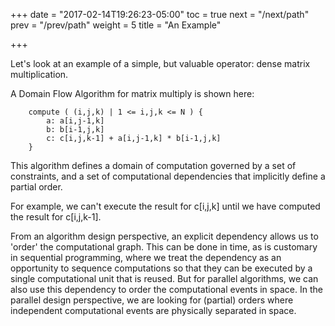 +++
date = "2017-02-14T19:26:23-05:00"
toc = true
next = "/next/path"
prev = "/prev/path"
weight = 5
title = "An Example"

+++

Let's look at an example of a simple, but valuable operator: dense matrix multiplication.

A Domain Flow Algorithm for matrix multiply is shown here:

```$xslt
    compute ( (i,j,k) | 1 <= i,j,k <= N ) {
        a: a[i,j-1,k]
        b: b[i-1,j,k]
        c: c[i,j,k-1] + a[i,j-1,k] * b[i-1,j,k]
    }
```	

This algorithm defines a domain of computation governed by a set of constraints, and a set of
computational dependencies that implicitly define a partial order. 

For example, we can't execute the result for c[i,j,k] until we have computed the result for c[i,j,k-1].

From an algorithm design perspective, an explicit dependency allows us to 'order' the
computational graph. This can be done in time, as is customary in sequential programming, where
we treat the dependency as an opportunity to sequence computations so that they can be executed
by a single computational unit that is reused. But for parallel algorithms, we can also
use this dependency to order the computational events in space. In the parallel design perspective,
we are looking for (partial) orders where independent computational events are physically separated
in space.